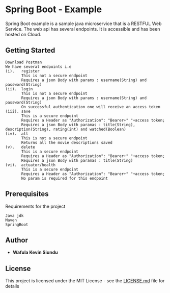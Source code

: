 # Spring Boot - Example

Spring Boot example is a sample java microservice that is a RESTFUL Web Service. The web api has several endpoints. It is accessible and has been hosted on Cloud.

## Getting Started
```
Download Postman
We have several endpoints i.e
(i).   register
       This is not a secure endpoint
       Requires a json Body with params : username(String) and password(String)
(ii).  login
       This is not a secure endpoint
       Requires a json Body with params : username(String) and password(String)
       On successful authentication one will receive an access token
(iii). save
       This is a secure endpoint
       Requires a Header as "Authorization": "Bearer+" "+access token;
       Requires a json Body with paramas : title(String), description(String), rating(int) and watched(Boolean)
(iv).  all
       This is not a secure endpoint
       Returns all the movie descriptions saved
(v).   delete
       This is a secure endpoint
       Requires a Header as "Authorization": "Bearer+" "+access token;
       Requires a json Body with paramas : title(String)
(vi).  actuator/health
       This is a secure endpoint
       Requires a Header as "Authorization": "Bearer+" "+access token;
       No param is required for this endpoint
```
       
## Prerequisites

Requirements for the project

```
Java jdk
Maven
SpringBoot
```

## Author

* **Wafula Kevin Siundu**

## License

This project is licensed under the MIT License - see the [LICENSE.md](LICENSE.md) file for details
